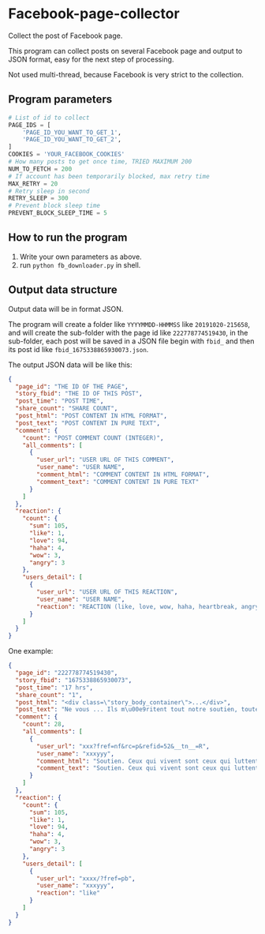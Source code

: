 # Facebook-page-collector

Collect the post of Facebook page.

This program can collect posts on several Facebook page and output to JSON format, easy for the next step of processing.

Not used multi-thread, because Facebook is very strict to the collection.

## Program parameters

```Python
# List of id to collect
PAGE_IDS = [
    'PAGE_ID_YOU_WANT_TO_GET_1',
    'PAGE_ID_YOU_WANT_TO_GET_2',
]
COOKIES = 'YOUR_FACEBOOK_COOKIES'
# How many posts to get once time, TRIED MAXIMUM 200
NUM_TO_FETCH = 200
# If account has been temporarily blocked, max retry time
MAX_RETRY = 20
# Retry sleep in second
RETRY_SLEEP = 300
# Prevent block sleep time
PREVENT_BLOCK_SLEEP_TIME = 5
```

## How to run the program

1.  Write your own parameters as above.
2.  run `python fb_downloader.py` in shell.

## Output data structure

Output data will be in format JSON.

The program will create a folder like `YYYYMMDD-HHMMSS` like `20191020-215658`, and will create the sub-folder with the page id like `222778774519430`, in the sub-folder, each post will be saved in a JSON file begin with `fbid_` and then its post id like `fbid_1675338865930073.json`.

The output JSON data will be like this:

```json
{
  "page_id": "THE ID OF THE PAGE",
  "story_fbid": "THE ID OF THIS POST",
  "post_time": "POST TIME",
  "share_count": "SHARE COUNT",
  "post_html": "POST CONTENT IN HTML FORMAT",
  "post_text": "POST CONTENT IN PURE TEXT",
  "comment": {
    "count": "POST COMMENT COUNT (INTEGER)",
    "all_comments": [
      {
        "user_url": "USER URL OF THIS COMMENT",
        "user_name": "USER NAME",
        "comment_html": "COMMENT CONTENT IN HTML FORMAT",
        "comment_text": "COMMENT CONTENT IN PURE TEXT"
      }
    ]
  },
  "reaction": {
    "count": {
      "sum": 105,
      "like": 1,
      "love": 94,
      "haha": 4,
      "wow": 3,
      "angry": 3
    },
    "users_detail": [
      {
        "user_url": "USER URL OF THIS REACTION",
        "user_name": "USER NAME",
        "reaction": "REACTION (like, love, wow, haha, heartbreak, angry)"
      }
    ]
  }
}
```

One example:

```json
{
  "page_id": "222778774519430",
  "story_fbid": "1675338865930073",
  "post_time": "17 hrs",
  "share_count": "1",
  "post_html": "<div class=\"story_body_container\">...</div>",
  "post_text": "Ne vous ... Ils m\u00e9ritent tout notre soutien, toute notre solidarit\u00e9 !",
  "comment": {
    "count": 28,
    "all_comments": [
      {
        "user_url": "xxx?fref=nf&rc=p&refid=52&__tn__=R",
        "user_name": "xxxyyy",
        "comment_html": "Soutien. Ceux qui vivent sont ceux qui luttent.",
        "comment_text": "Soutien. Ceux qui vivent sont ceux qui luttent."
      }
    ]
  },
  "reaction": {
    "count": {
      "sum": 105,
      "like": 1,
      "love": 94,
      "haha": 4,
      "wow": 3,
      "angry": 3
    },
    "users_detail": [
      {
        "user_url": "xxxx/?fref=pb",
        "user_name": "xxxyyy",
        "reaction": "like"
      }
    ]
  }
}
```
